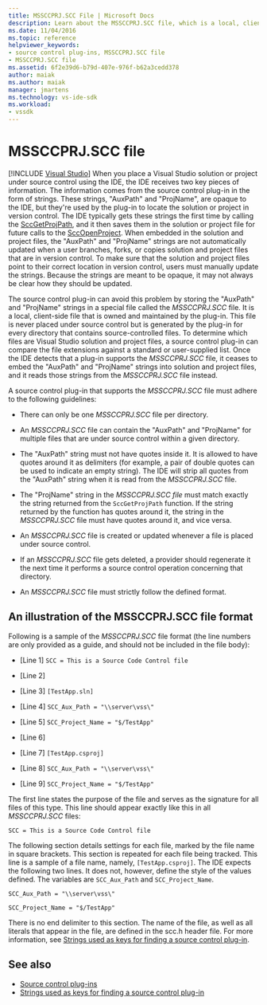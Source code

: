 ```yaml
---
title: MSSCCPRJ.SCC File | Microsoft Docs
description: Learn about the MSSCCPRJ.SCC file, which is a local, client-side file used by the Source Control plug-in, which works with the Visual Studio SDK.
ms.date: 11/04/2016
ms.topic: reference
helpviewer_keywords:
- source control plug-ins, MSSCCPRJ.SCC file
- MSSCCPRJ.SCC file
ms.assetid: 6f2e39d6-b79d-407e-976f-b62a3cedd378
author: maiak
ms.author: maiak
manager: jmartens
ms.technology: vs-ide-sdk
ms.workload:
- vssdk
---
```

# MSSCCPRJ.SCC file

 [!INCLUDE [Visual Studio](~/includes/applies-to-version/vs-windows-only.md)]
When you place a Visual Studio solution or project under source control using the IDE, the IDE receives two key pieces of information. The information comes from the source control plug-in in the form of strings. These strings, "AuxPath" and "ProjName", are opaque to the IDE, but they're used by the plug-in to locate the solution or project in version control. The IDE typically gets these strings the first time by calling the [SccGetProjPath](../extensibility/sccgetprojpath-function.md), and it then saves them in the solution or project file for future calls to the [SccOpenProject](../extensibility/sccopenproject-function.md). When embedded in the solution and project files, the "AuxPath" and "ProjName" strings are not automatically updated when a user branches, forks, or copies solution and project files that are in version control. To make sure that the solution and project files point to their correct location in version control, users must manually update the strings. Because the strings are meant to be opaque, it may not always be clear how they should be updated.

 The source control plug-in can avoid this problem by storing the "AuxPath" and "ProjName" strings in a special file called the *MSSCCPRJ.SCC* file. It is a local, client-side file that is owned and maintained by the plug-in. This file is never placed under source control but is generated by the plug-in for every directory that contains source-controlled files. To determine which files are Visual Studio solution and project files, a source control plug-in can compare the file extensions against a standard or user-supplied list. Once the IDE detects that a plug-in supports the *MSSCCPRJ.SCC* file, it ceases to embed the "AuxPath" and "ProjName" strings into solution and project files, and it reads those strings from the *MSSCCPRJ.SCC* file instead.

 A source control plug-in that supports the *MSSCCPRJ.SCC* file must adhere to the following guidelines:

- There can only be one *MSSCCPRJ.SCC* file per directory.

- An *MSSCCPRJ.SCC* file can contain the "AuxPath" and "ProjName" for multiple files that are under source control within a given directory.

- The "AuxPath" string must not have quotes inside it. It is allowed to have quotes around it as delimiters (for example, a pair of double quotes can be used to indicate an empty string). The IDE will strip all quotes from the "AuxPath" string when it is read from the *MSSCCPRJ.SCC* file.

- The "ProjName" string in the *MSSCCPRJ.SCC file* must match exactly the string returned from the `SccGetProjPath` function. If the string returned by the function has quotes around it, the string in the *MSSCCPRJ.SCC* file must have quotes around it, and vice versa.

- An *MSSCCPRJ.SCC* file is created or updated whenever a file is placed under source control.

- If an *MSSCCPRJ.SCC* file gets deleted, a provider should regenerate it the next time it performs a source control operation concerning that directory.

- An *MSSCCPRJ.SCC* file must strictly follow the defined format.

## An illustration of the MSSCCPRJ.SCC file format
 Following is a sample of the *MSSCCPRJ.SCC* file format (the line numbers are only provided as a guide, and should not be included in the file body):

- [Line 1] `SCC = This is a Source Code Control file`

- [Line 2]

- [Line 3] `[TestApp.sln]`

- [Line 4] `SCC_Aux_Path = "\\server\vss\"`

- [Line 5] `SCC_Project_Name = "$/TestApp"`

- [Line 6]

- [Line 7] `[TestApp.csproj]`

- [Line 8] `SCC_Aux_Path = "\\server\vss\"`

- [Line 9] `SCC_Project_Name = "$/TestApp"`

 The first line states the purpose of the file and serves as the signature for all files of this type. This line should appear exactly like this in all *MSSCCPRJ.SCC* files:

 `SCC = This is a Source Code Control file`

 The following section details settings for each file, marked by the file name in square brackets. This section is repeated for each file being tracked. This line is a sample of a file name, namely, `[TestApp.csproj]`. The IDE expects the following two lines. It does not, however, define the style of the values defined. The variables are `SCC_Aux_Path` and `SCC_Project_Name`.

 `SCC_Aux_Path = "\\server\vss\"`

 `SCC_Project_Name = "$/TestApp"`

 There is no end delimiter to this section. The name of the file, as well as all literals that appear in the file, are defined in the scc.h header file. For more information, see [Strings used as keys for finding a source control plug-in](../extensibility/strings-used-as-keys-for-finding-a-source-control-plug-in.md).

## See also
- [Source control plug-ins](../extensibility/source-control-plug-ins.md)
- [Strings used as keys for finding a source control plug-in](../extensibility/strings-used-as-keys-for-finding-a-source-control-plug-in.md)
